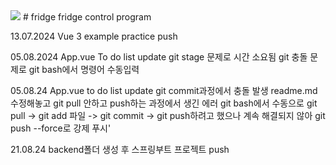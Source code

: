 <img src="https://capsule-render.vercel.app/api?type=wave&color=auto&height=300&section=header&text=capsule%20render&fontSize=90" />
# fridge
fridge control program

13.07.2024
Vue 3 example practice push 

05.08.2024
App.vue To do list update
git stage 문제로 시간 소요됨
git 충돌 문제로 git bash에서 명령어 수동입력

05.08.24
App.vue to do list update
git commit과정에서 충돌 발생
readme.md 수정해놓고 git pull 안하고 push하는 과정에서 생긴 에러
git bash에서 수동으로 git pull -> git add 파일 -> git commit -> git push하려고 했으나
계속 해결되지 않아 git push --force로 강제 푸시'

21.08.24
backend폴더 생성 후 스프링부트 프로젝트 push

